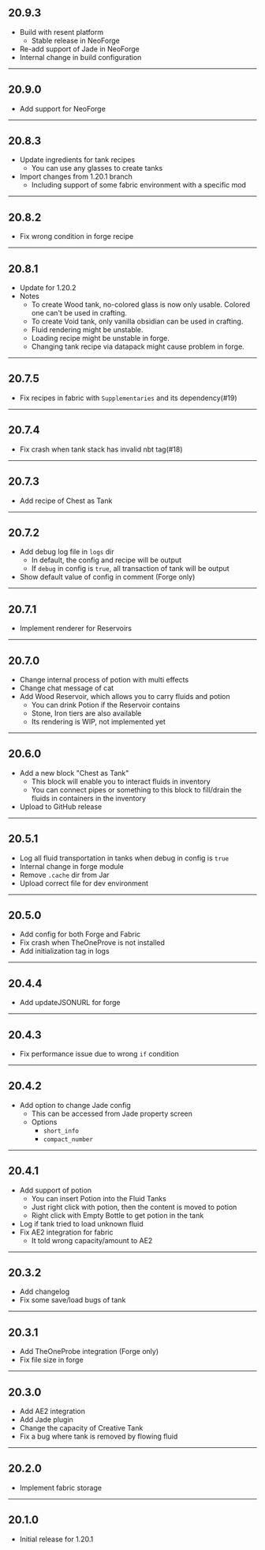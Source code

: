 ## 20.9.3

* Build with resent platform
  * Stable release in NeoForge
* Re-add support of Jade in NeoForge
* Internal change in build configuration

---
## 20.9.0

* Add support for NeoForge

---
## 20.8.3

* Update ingredients for tank recipes
  * You can use any glasses to create tanks
* Import changes from 1.20.1 branch
  * Including support of some fabric environment with a specific mod

---
## 20.8.2

* Fix wrong condition in forge recipe

---
## 20.8.1

* Update for 1.20.2
* Notes
  * To create Wood tank, no-colored glass is now only usable. Colored one can't be used in crafting.
  * To create Void tank, only vanilla obsidian can be used in crafting.
  * Fluid rendering might be unstable.
  * Loading recipe might be unstable in forge.
  * Changing tank recipe via datapack might cause problem in forge.

---
## 20.7.5

* Fix recipes in fabric with `Supplementaries` and its dependency(#19)

---
## 20.7.4

* Fix crash when tank stack has invalid nbt tag(#18)

---
## 20.7.3

* Add recipe of Chest as Tank

---
## 20.7.2

* Add debug log file in `logs` dir
  * In default, the config and recipe will be output
  * If `debug` in config is `true`, all transaction of tank will be output
* Show default value of config in comment (Forge only)

---
## 20.7.1

* Implement renderer for Reservoirs

---
## 20.7.0

* Change internal process of potion with multi effects
* Change chat message of cat
* Add Wood Reservoir, which allows you to carry fluids and potion
  * You can drink Potion if the Reservoir contains
  * Stone, Iron tiers are also available
  * Its rendering is WIP, not implemented yet

---
## 20.6.0

* Add a new block "Chest as Tank"
  * This block will enable you to interact fluids in inventory
  * You can connect pipes or something to this block to fill/drain the fluids in containers in the inventory
* Upload to GitHub release

---
## 20.5.1

* Log all fluid transportation in tanks when debug in config is `true`
* Internal change in forge module
* Remove `.cache` dir from Jar
* Upload correct file for dev environment

---
## 20.5.0

* Add config for both Forge and Fabric
* Fix crash when TheOneProve is not installed
* Add initialization tag in logs

---
## 20.4.4

* Add updateJSONURL for forge

---
## 20.4.3

* Fix performance issue due to wrong `if` condition

---
## 20.4.2

* Add option to change Jade config
  * This can be accessed from Jade property screen
  * Options
    * `short_info`
    * `compact_number`

---
## 20.4.1

* Add support of potion
  * You can insert Potion into the Fluid Tanks
  * Just right click with potion, then the content is moved to potion
  * Right click with Empty Bottle to get potion in the tank
* Log if tank tried to load unknown fluid
* Fix AE2 integration for fabric
  * It told wrong capacity/amount to AE2

---
## 20.3.2

* Add changelog
* Fix some save/load bugs of tank

---
## 20.3.1

* Add TheOneProbe integration (Forge only)
* Fix file size in forge

---
## 20.3.0

* Add AE2 integration
* Add Jade plugin
* Change the capacity of Creative Tank
* Fix a bug where tank is removed by flowing fluid

---
## 20.2.0

* Implement fabric storage

---
## 20.1.0

* Initial release for 1.20.1

